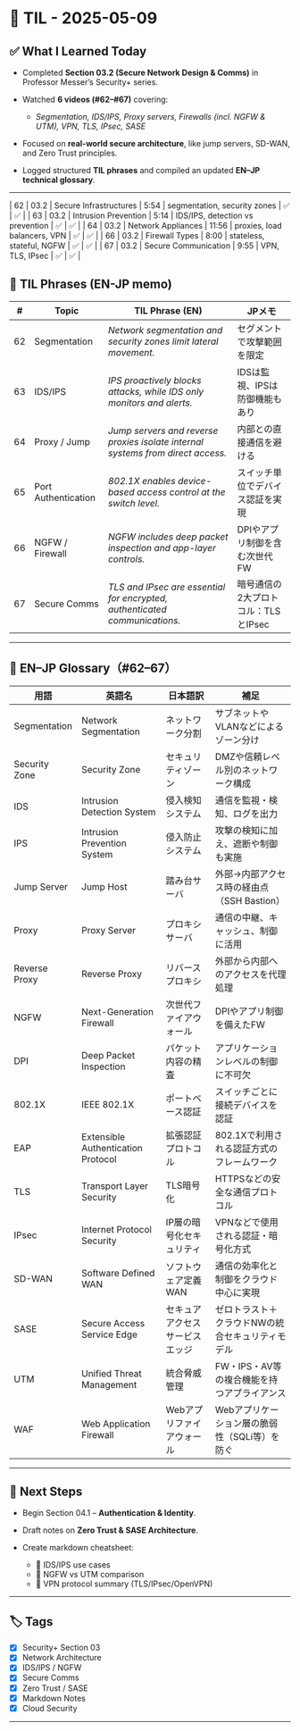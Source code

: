 # 📘 TIL - 2025-05-09

## ✅ What I Learned Today

* Completed **Section 03.2 (Secure Network Design & Comms)** in Professor Messer’s Security+ series.
* Watched **6 videos (#62–#67)** covering:

  * *Segmentation, IDS/IPS, Proxy servers, Firewalls (incl. NGFW & UTM), VPN, TLS, IPsec, SASE*
* Focused on **real-world secure architecture**, like jump servers, SD-WAN, and Zero Trust principles.
* Logged structured **TIL phrases** and compiled an updated **EN–JP technical glossary**.

---


| 62  | 03.2    | Secure Infrastructures            | 5:54     | segmentation, security zones           | ✅       | ✅          |
| 63  | 03.2    | Intrusion Prevention              | 5:14     | IDS/IPS, detection vs prevention       | ✅       | ✅          |
| 64  | 03.2    | Network Appliances                | 11:56    | proxies, load balancers, VPN           | ✅       | ✅          |
| 66  | 03.2    | Firewall Types                    | 8:00     | stateless, stateful, NGFW              | ✅       | ✅          |
| 67  | 03.2    | Secure Communication              | 9:55     | VPN, TLS, IPsec                        | ✅       | ✅          |

## 🧠 TIL Phrases (EN-JP memo)

| #  | Topic               | TIL Phrase (EN)                                                                 | JPメモ                   |
| -- | ------------------- | ------------------------------------------------------------------------------- | ---------------------- |
| 62 | Segmentation        | *Network segmentation and security zones limit lateral movement.*               | セグメントで攻撃範囲を限定          |
| 63 | IDS/IPS             | *IPS proactively blocks attacks, while IDS only monitors and alerts.*           | IDSは監視、IPSは防御機能もあり     |
| 64 | Proxy / Jump        | *Jump servers and reverse proxies isolate internal systems from direct access.* | 内部との直接通信を避ける           |
| 65 | Port Authentication | *802.1X enables device-based access control at the switch level.*               | スイッチ単位でデバイス認証を実現       |
| 66 | NGFW / Firewall     | *NGFW includes deep packet inspection and app-layer controls.*                  | DPIやアプリ制御を含む次世代FW      |
| 67 | Secure Comms        | *TLS and IPsec are essential for encrypted, authenticated communications.*      | 暗号通信の2大プロトコル：TLSとIPsec |

---

## 📘 EN–JP Glossary（#62–67）

| 用語            | 英語名                                | 日本語訳            | 補足                          |
| ------------- | ---------------------------------- | --------------- | --------------------------- |
| Segmentation  | Network Segmentation               | ネットワーク分割        | サブネットやVLANなどによるゾーン分け        |
| Security Zone | Security Zone                      | セキュリティゾーン       | DMZや信頼レベル別のネットワーク構成         |
| IDS           | Intrusion Detection System         | 侵入検知システム        | 通信を監視・検知、ログを出力              |
| IPS           | Intrusion Prevention System        | 侵入防止システム        | 攻撃の検知に加え、遮断や制御も実施           |
| Jump Server   | Jump Host                          | 踏み台サーバ          | 外部→内部アクセス時の経由点（SSH Bastion） |
| Proxy         | Proxy Server                       | プロキシサーバ         | 通信の中継、キャッシュ、制御に活用           |
| Reverse Proxy | Reverse Proxy                      | リバースプロキシ        | 外部から内部へのアクセスを代理処理           |
| NGFW          | Next-Generation Firewall           | 次世代ファイアウォール     | DPIやアプリ制御を備えたFW             |
| DPI           | Deep Packet Inspection             | パケット内容の精査       | アプリケーションレベルの制御に不可欠          |
| 802.1X        | IEEE 802.1X                        | ポートベース認証        | スイッチごとに接続デバイスを認証            |
| EAP           | Extensible Authentication Protocol | 拡張認証プロトコル       | 802.1Xで利用される認証方式のフレームワーク    |
| TLS           | Transport Layer Security           | TLS暗号化          | HTTPSなどの安全な通信プロトコル          |
| IPsec         | Internet Protocol Security         | IP層の暗号化セキュリティ   | VPNなどで使用される認証・暗号化方式         |
| SD-WAN        | Software Defined WAN               | ソフトウェア定義WAN     | 通信の効率化と制御をクラウド中心に実現         |
| SASE          | Secure Access Service Edge         | セキュアアクセスサービスエッジ | ゼロトラスト＋クラウドNWの統合セキュリティモデル   |
| UTM           | Unified Threat Management          | 統合脅威管理          | FW・IPS・AV等の複合機能を持つアプライアンス   |
| WAF           | Web Application Firewall           | Webアプリファイアウォール  | Webアプリケーション層の脆弱性（SQLi等）を防ぐ  |

---

## 🔁 Next Steps

* Begin Section 04.1 – **Authentication & Identity**.
* Draft notes on **Zero Trust & SASE Architecture**.
* Create markdown cheatsheet:

  * 🔹 IDS/IPS use cases
  * 🔹 NGFW vs UTM comparison
  * 🔹 VPN protocol summary (TLS/IPsec/OpenVPN)

---

## 🏷️ Tags

* [x] Security+ Section 03
* [x] Network Architecture
* [x] IDS/IPS / NGFW
* [x] Secure Comms
* [x] Zero Trust / SASE
* [x] Markdown Notes
* [x] Cloud Security

---

